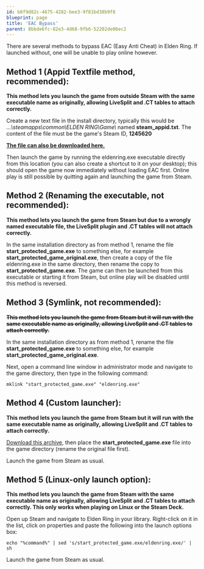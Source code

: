 ```yaml
---
id: b8f9d82c-4675-4282-bee3-9f81bd38b9f8
blueprint: page
title: 'EAC Bypass'
parent: 8bbde6fc-82e3-4d68-9fb6-52202de06ec2
---
```

There are several methods to bypass EAC (Easy Anti Cheat) in Elden Ring. If launched without, one will be unable to play online however.

## Method 1 (Appid Textfile method, recommended):

**This method lets you launch the game from outside Steam with the same executable name as originally, allowing LiveSplit and .CT tables to attach correctly.**

Create a new text file in the install directory, typically this would be _...\steamapps\common\ELDEN RING\Game\\_ named **steam_appid.txt**. The content of the file must be the game's Steam ID, **1245620**

[**The file can also be downloaded here.**](/File:Steam_appid.zip 'File:Steam appid.zip')

Then launch the game by running the eldenring.exe executable directly from this location (you can also create a shortcut to it on your desktop); this should open the game now immediately without loading EAC first. Online play is still possible by quitting again and launching the game from Steam.

## Method 2 (Renaming the executable, not recommended):

**This method lets you launch the game from Steam but due to a wrongly named executable file, the LiveSplit plugin and .CT tables will not attach correctly.**

In the same installation directory as from method 1, rename the file **start_protected_game.exe** to something else, for example **start_protected_game_original.exe**, then create a copy of the file eldenring.exe in the same directory, then rename the copy to **start_protected_game.exe**. The game can then be launched from this executable or starting it from Steam, but online play will be disabled until this method is reversed.

## Method 3 (Symlink, not recommended):

**~~This method lets you launch the game from Steam but it will run with the same executable name as originally, allowing LiveSplit and .CT tables to attach correctly.~~**

In the same installation directory as from method 1, rename the file **start_protected_game.exe** to something else, for example **start_protected_game_original.exe**.

Next, open a command line window in administrator mode and navigate to the game directory, then type in the following command:

`mklink "start_protected_game.exe" "eldenring.exe"`

## Method 4 (Custom launcher):

**This method lets you launch the game from Steam but it will run with the same executable name as originally, allowing LiveSplit and .CT tables to attach correctly.**

[Download this archive](/File:Start_protected_game.zip 'File:Start protected game.zip'), then place the **start_protected_game.exe** file into the game directory (rename the original file first).

Launch the game from Steam as usual.

## Method 5 (Linux-only launch option):

**This method lets you launch the game from Steam with the same executable name as originally, allowing LiveSplit and .CT tables to attach correctly. This only works when playing on Linux or the Steam Deck.**

Open up Steam and navigate to Elden Ring in your library. Right-click on it in the list, click on properties and paste the following into the launch options box:

`echo "%command%" | sed 's/start_protected_game.exe/eldenring.exe/' | sh`

Launch the game from Steam as usual.
